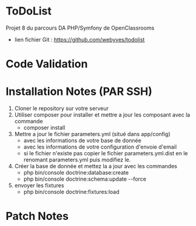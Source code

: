 ToDoList
========

Projet 8 du parcours DA PHP/Symfony de OpenClassrooms
- lien fichier Git : https://github.com/webyves/todolist

# Code Validation

# Installation Notes (PAR SSH)
1) Cloner le repository sur votre serveur
3) Utiliser composer pour installer et mettre a jour les composant avec la commande 
	- composer install
2) Mettre a jour le fichier parameters.yml (situé dans app/config) 
	- avec les informations de votre base de donnée
	- avec les informations de votre configuration d'envoie d'email
	- si le fichier n'existe pas copier le fichier parameters.yml.dist en le renomant parameters.yml puis modifiez le.
4) Créer la base de donnée et mettez la a jour avec les commandes
	- php bin/console doctrine:database:create
	- php bin/console doctrine:schema:update --force
5) envoyer les fixtures
	- php bin/console doctrine:fixtures:load


# Patch Notes

